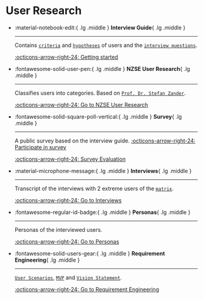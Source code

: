 # User Research
<div class="grid cards" markdown>

-   :material-notebook-edit:{ .lg .middle } __Interview Guide__{ .lg .middle }

    ---

    Contains [`criteria`](interview-guide.md#criteriaassumptions-of-our-users) and [`hypotheses`](interview-guide.md#hypotheses) of users and the [`interview questions`](interview-guide.md#questions-for-the-interview).

    [:octicons-arrow-right-24: Getting started](interview-guide.md)

-   :fontawesome-solid-user-pen:{ .lg .middle } __NZSE User Research__{ .lg .middle }

    ---

    Classifies users into categories. Based on [`Prof. Dr. Stefan Zander`](https://www.youtube.com/watch?v=qA0DlfghMAY&t=1s).

    [:octicons-arrow-right-24: Go to NZSE User Research](nsze-user-research.md)

-   :fontawesome-solid-square-poll-vertical:{ .lg .middle } __Survey__{ .lg .middle }

    ---

    A public survey based on the interview guide.
    [:octicons-arrow-right-24: Participate in survey](https://docs.google.com/forms/d/1nZPHvnccmsI-xAzZvzkPG7wIG8JA-qGjOHNF0DShBZM)

    [:octicons-arrow-right-24: Survey Evaluation](survey-evaluation.md)

-   :material-microphone-message:{ .lg .middle } __Interviews__{ .lg .middle }

    ---

    Transcript of the interviews with 2 extreme users of the [`matrix`](nzse-user-research.md#4-n-dimentional-vector-space).

    [:octicons-arrow-right-24: Go to Interviews](interviews.md)

-   :fontawesome-regular-id-badge:{ .lg .middle } __Personas__{ .lg .middle }

    ---

    Personas of the interviewed users.

    [:octicons-arrow-right-24: Go to Personas](personas.md)

-   :fontawesome-solid-users-gear:{ .lg .middle } __Requirement Engineering__{ .lg .middle }

    ---

    [`User Scenarios`](requirement-engineering.md#user-scenarios), [`MVP`](requirement-engineering.md#mvp) and [`Vision Statement`](requirement-engineering.md#vision-statement).

    [:octicons-arrow-right-24: Go to Requirement Engineering](requirement-engineering.md)

</div>
